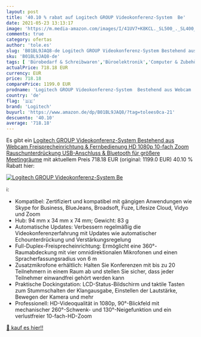 ```yaml
---
layout: post
title: '40.10 % rabat auf Logitech GROUP Videokonferenz-System  Be'
date: 2021-05-23 13:13:17
image: 'https://m.media-amazon.com/images/I/41UV7+K8KCL._SL500_._SL400_.jpg'
comments: true
category: ofertas
author: 'tole.es'
slug: 'B01BL9JAQ8-de Logitech GROUP Videokonferenz-System Bestehend aus Webcam...'
sku: 'B01BL9JAQ8-de'
tags: [ 'Bürobedarf & Schreibwaren','Büroelektronik','Computer & Zubehör','Computer Audio & Video Zubehör','Webcams, Headsets & Mikrofone','Zubehör','logitech', ]
actualPrice: 718.18 EUR
currency: EUR
price: 718.18
comparePrice: 1199.0 EUR
prodname: 'Logitech GROUP Videokonferenz-System  Bestehend aus Webcam  Freisprecheinrichtung & Fernbedienung  HD 1080p  10-fach Zoom  Rauschunterdrückung  USB-Anschluss & Bluetooth  für größere Meetingräume'
country: 'de'
flag: '🇩🇪'
brand: 'Logitech'
buyurl: 'https://www.amazon.de/dp/B01BL9JAQ8/?tag=tolees0ca-21'
descuento: '40.10'
average: '718.18'
---
```


Es gibt ein [Logitech GROUP Videokonferenz-System  Bestehend aus Webcam  Freisprecheinrichtung & Fernbedienung  HD 1080p  10-fach Zoom  Rauschunterdrückung  USB-Anschluss & Bluetooth  für größere Meetingräume](https://www.amazon.de/dp/B01BL9JAQ8/?tag=tolees0ca-21) mit aktuellem Preis 718.18 EUR (original: 1199.0 EUR) 40.10 % Rabatt hier:

[![Logitech GROUP Videokonferenz-System  Be](https://m.media-amazon.com/images/I/41UV7+K8KCL._SL500_._SL400_.jpg)](https://www.amazon.de/dp/B01BL9JAQ8/?tag=tolees0ca-21)

ℹ️:

- Kompatibel: Zertifiziert und kompatibel mit gängigen Anwendungen wie Skype for Business, BlueJeans, Broadsoft, Fuze, Lifesize Cloud, Vidyo und Zoom
- Hub: 94 mm x 34 mm x 74 mm; Gewicht: 83 g
- Automatische Updates: Verbessern regelmäßig die Videokonferenzerfahrung mit Updates wie automatischer Echounterdrückung und Verstärkungsregelung
- Full-Duplex-Freisprecheinrichtung: Ermöglicht eine 360°-Raumabdeckung mit vier omnidirektionalen Mikrofonen und einen Spracherfassungsradius von 6 m
- Zusatzmikrofone erhältlich: Halten Sie Konferenzen mit bis zu 20 Teilnehmern in einem Raum ab und stellen Sie sicher, dass jeder Teilnehmer einwandfrei gehört werden kann
- Praktische Dockingstation: LCD-Status-Bildschirm und taktile Tasten zum Stummschalten der Klangausgabe, Einstellen der Lautstärke, Bewegen der Kamera und mehr
- Professionell: HD-Videoqualität in 1080p, 90°-Blickfeld mit mechanischer 260°-Schwenk- und 130°-Neigefunktion und ein verlustfreier 10-fach-HD-Zoom

[🛒 kauf es hier!!](https://www.amazon.de/dp/B01BL9JAQ8/?tag=tolees0ca-21)
